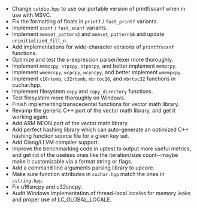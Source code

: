 - Change `cstdio.hpp` to use our portable version of printf/scanf when in use with MSVC.
- Fix the formatting of floats in `printf` / `fast_printf` variants.
- Implement `scanf` / `fast_scanf` variants.
- Implement `memset_pattern2` and `memset_pattern16` and update `uninitialized_fill_n`.
- Add implementations for wide-character versions of `printf`/`scanf` functions.
- Optimize and test the s-expression parser/lexer more thoroughly.
- Implement `memccpy`, `stpcpy`, `stpncpy`, and better implement `mempcpy`.
- Implement `wmemccpy`, `wcpcpy`, `wcpncpy`, and better implement `wmempcpy`.
- Implement `c16rtomb`, `c32rtomb`, `mbrtoc16`, and `mbrtoc32` functions in cuchar.hpp.
- Implement filesystem `copy` and `copy_directory` functions.
- Test filesystem more thoroughly on Windows.
- Finish implementing transcedental functions for vector math library.
- Revamp the generic C++ port of the vector math library, and get it working again.
- Add ARM NEON port of the vector math library.
- Add perfect hashing library which can auto-generate an optimized C++ hashing function source file for a given key set.
- Add Clang/LLVM compiler support.
- Improve the benchmarking code in uptest to output more useful metrics, and get rid of the useless ones like the iteration/size count--maybe make it customizable via a format string or flags.
- Add a command line arguments parsing library to upcore.
- Make sure function attributes in `cuchar.hpp` match the ones in `cstring.hpp`.
- Fix u16sncpy and u32sncpy.
- Audit Windows implementation of thread-local locales for memory leaks and proper use of LC_GLOBAL_LOCALE.


